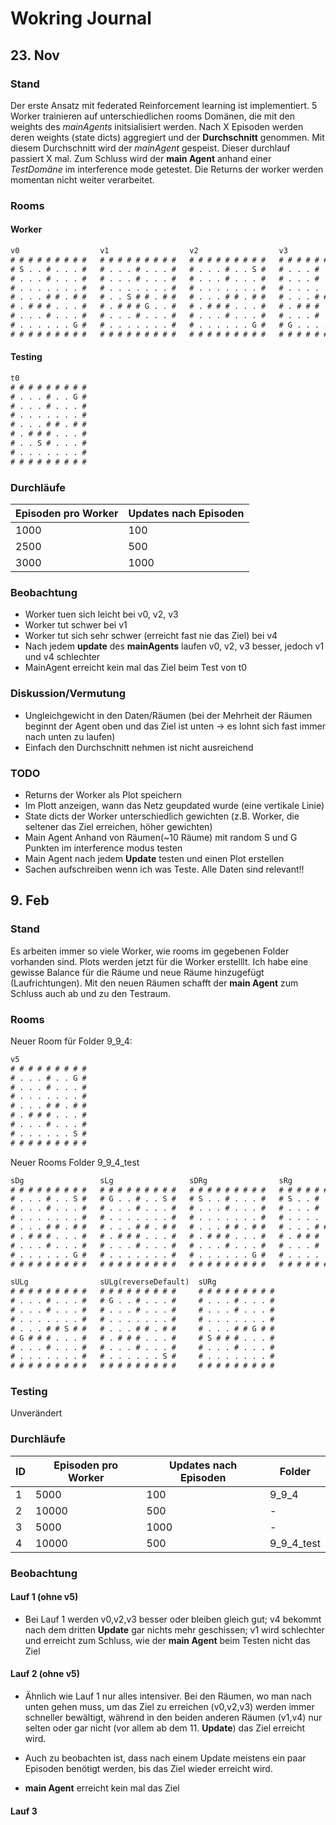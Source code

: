 # Wokring Journal

## 23. Nov

### Stand

Der erste Ansatz mit federated Reinforcement learning ist implementiert. 5 Worker trainieren auf unterschiedlichen rooms Domänen, die mit den weights des _mainAgents_ initsialisiert werden. Nach X Episoden werden deren weights (state dicts) aggregiert und der **Durchschnitt** genommen. Mit diesem Durchschnitt wird der _mainAgent_ gespeist. Dieser durchlauf passiert X mal. Zum Schluss wird der **main Agent** anhand einer _TestDomäne_ im interference mode getestet.
Die Returns der worker werden momentan nicht weiter verarbeitet.

### Rooms

#### Worker

```txt
v0                  v1                  v2                  v3                  v4
# # # # # # # # #   # # # # # # # # #   # # # # # # # # #   # # # # # # # # #   # # # # # # # # #
# S . . # . . . #   # . . . # . . . #   # . . . # . . S #   # . . . # . . S #   # G . . # . . . #
# . . . # . . . #   # . . . # . . . #   # . . . # . . . #   # . . . # . . . #   # . . . # . . . #
# . . . . . . . #   # . . . . . . . #   # . . . . . . . #   # . . . . . . . #   # . . . . . . . #
# . . . # # . # #   # . . S # # . # #   # . . . # # . # #   # . . . # # . # #   # . . . # # . # #
# . # # # . . . #   # . # # # G . . #   # . # # # . . . #   # . # # # . . . #   # . # # # . . . #
# . . . # . . . #   # . . . # . . . #   # . . . # . . . #   # . . . # . . . #   # . . . # . . . #
# . . . . . . G #   # . . . . . . . #   # . . . . . . G #   # G . . . . . . #   # . . . . . . S #
# # # # # # # # #   # # # # # # # # #   # # # # # # # # #   # # # # # # # # #   # # # # # # # # #
```

#### Testing

```txt
t0
# # # # # # # # #
# . . . # . . G #
# . . . # . . . #
# . . . . . . . #
# . . . # # . # #
# . # # # . . . #
# . . S # . . . #
# . . . . . . . #
# # # # # # # # #
```

### Durchläufe

| Episoden pro Worker | Updates nach Episoden |
| ------------------- | --------------------- |
| 1000                | 100                   |
| 2500                | 500                   |
| 3000                | 1000                  |

### Beobachtung

- Worker tuen sich leicht bei v0, v2, v3
- Worker tut schwer bei v1
- Worker tut sich sehr schwer (erreicht fast nie das Ziel) bei v4
- Nach jedem **update** des **mainAgents** laufen v0, v2, v3 besser, jedoch v1 und v4 schlechter
- MainAgent erreicht kein mal das Ziel beim Test von t0

### Diskussion/Vermutung

- Ungleichgewicht in den Daten/Räumen (bei der Mehrheit der Räumen beginnt der Agent oben und das Ziel ist unten -> es lohnt sich fast immer nach unten zu laufen)
- Einfach den Durchschnitt nehmen ist nicht ausreichend

### TODO

- Returns der Worker als Plot speichern
- Im Plott anzeigen, wann das Netz geupdated wurde (eine vertikale Linie)
- State dicts der Worker unterschiedlich gewichten (z.B. Worker, die seltener das Ziel erreichen, höher gewichten)
- Main Agent Anhand von Räumen(~10 Räume) mit random S und G Punkten im interference modus testen
- Main Agent nach jedem **Update** testen und einen Plot erstellen
- Sachen aufschreiben wenn ich was Teste. Alle Daten sind relevant!!

## 9. Feb

### Stand

Es arbeiten immer so viele Worker, wie rooms im gegebenen Folder vorhanden sind. Plots werden jetzt für die Worker
erstelllt. Ich habe eine gewisse Balance für die Räume und neue Räume hinzugefügt (Laufrichtungen).
Mit den neuen Räumen schafft der **main Agent** zum Schluss auch ab und zu den Testraum.

### Rooms

Neuer Room für Folder 9_9_4:

```txt
v5
# # # # # # # # #
# . . . # . . G #
# . . . # . . . #
# . . . . . . . #
# . . . # # . # #
# . # # # . . . #
# . . . # . . . #
# . . . . . . S #
# # # # # # # # #
```

Neuer Rooms Folder 9_9_4_test

```txt
sDg                 sLg                 sDRg                sRg                 sUg
# # # # # # # # #   # # # # # # # # #   # # # # # # # # #   # # # # # # # # #   # # # # # # # # #
# . . . # . . S #   # G . . # . . S #   # S . . # . . . #   # S . . # . . G #   # . . . # . . G #
# . . . # . . . #   # . . . # . . . #   # . . . # . . . #   # . . . # . . . #   # . . . # . . . #
# . . . . . . . #   # . . . . . . . #   # . . . . . . . #   # . . . . . . . #   # . . . . . . . #
# . . . # # . # #   # . . . # # . # #   # . . . # # . # #   # . . . # # . # #   # . . . # # . # #
# . # # # . . . #   # . # # # . . . #   # . # # # . . . #   # . # # # . . . #   # . # # # . . . #
# . . . # . . . #   # . . . # . . . #   # . . . # . . . #   # . . . # . . . #   # . . . # . . . #
# . . . . . . G #   # . . . . . . . #   # . . . . . . G #   # . . . . . . . #   # . . . . . . S #
# # # # # # # # #   # # # # # # # # #   # # # # # # # # #   # # # # # # # # #   # # # # # # # # #

sULg                sULg(reverseDefault)  sURg
# # # # # # # # #   # # # # # # # # #     # # # # # # # # #
# . . . # . . . #   # G . . # . . . #     # . . . # . . . #
# . . . # . . . #   # . . . # . . . #     # . . . # . . . #
# . . . . . . . #   # . . . . . . . #     # . . . . . . . #
# . . . # # S # #   # . . . # # . # #     # . . . # # G # #
# G # # # . . . #   # . # # # . . . #     # S # # # . . . #
# . . . # . . . #   # . . . # . . . #     # . . . # . . . #
# . . . . . . . #   # . . . . . . S #     # . . . . . . . #
# # # # # # # # #   # # # # # # # # #     # # # # # # # # #

```

### Testing

Unverändert

### Durchläufe

| ID | Episoden pro Worker | Updates nach Episoden | Folder      |
| -- | ------------------- | --------------------- | ----------- |
| 1  | 5000                | 100                   | 9_9_4       |
| 2  | 10000               | 500                   | -           |
| 3  | 5000                | 1000                  | -           |
| 4  | 10000               | 500                   | 9_9_4_test  |

### Beobachtung

#### Lauf 1 (ohne v5)

- Bei Lauf 1 werden v0,v2,v3 besser oder bleiben gleich gut; v4 bekommt nach dem dritten **Update** gar nichts mehr geschissen; v1 wird schlechter und erreicht zum Schluss, wie der **main Agent** beim Testen nicht das Ziel

#### Lauf 2 (ohne v5)

- Ähnlich wie Lauf 1 nur alles intensiver. Bei den Räumen, wo man nach unten gehen muss, um das Ziel zu erreichen (v0,v2,v3) werden immer schneller bewältigt, während in den beiden anderen Räumen (v1,v4) nur selten oder gar nicht (vor allem ab dem 11. **Update**) das Ziel erreicht wird.

- Auch zu beobachten ist, dass nach einem Update meistens ein paar Episoden benötigt werden, bis das Ziel wieder erreicht wird.

- **main Agent** erreicht kein mal das Ziel

#### Lauf 3
